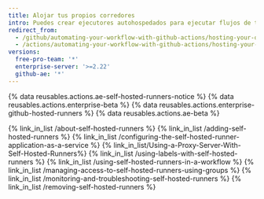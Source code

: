 ```yaml
---
title: Alojar tus propios corredores
intro: Puedes crear ejecutores autohospedados para ejecutar flujos de trabajo en un entorno altamente personalizable.
redirect_from:
  - /github/automating-your-workflow-with-github-actions/hosting-your-own-runners
  - /actions/automating-your-workflow-with-github-actions/hosting-your-own-runners
versions:
  free-pro-team: '*'
  enterprise-server: '>=2.22'
  github-ae: '*'
---
```


{% data reusables.actions.ae-self-hosted-runners-notice %}
{% data reusables.actions.enterprise-beta %}
{% data reusables.actions.enterprise-github-hosted-runners %}
{% data reusables.actions.ae-beta %}

{% link_in_list /about-self-hosted-runners %}
{% link_in_list /adding-self-hosted-runners %}
{% link_in_list /configuring-the-self-hosted-runner-application-as-a-service %}
{% link_in_list/Using-a-Proxy-Server-With-Self-Hosted-Runners%}
{% link_in_list /using-labels-with-self-hosted-runners %}
{% link_in_list /using-self-hosted-runners-in-a-workflow %}
{% link_in_list /managing-access-to-self-hosted-runners-using-groups %}
{% link_in_list /monitoring-and-troubleshooting-self-hosted-runners %}
{% link_in_list /removing-self-hosted-runners %}
